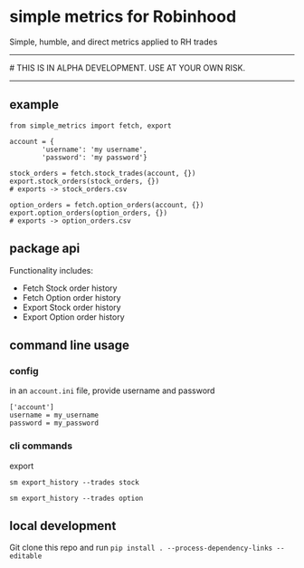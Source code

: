 # simple metrics for Robinhood
Simple, humble, and direct metrics applied to RH trades

<hr>
# THIS IS IN ALPHA DEVELOPMENT. USE AT YOUR OWN RISK.
<hr>

## example

```
from simple_metrics import fetch, export

account = {
        'username': 'my username',
        'password': 'my password'}

stock_orders = fetch.stock_trades(account, {})
export.stock_orders(stock_orders, {})
# exports -> stock_orders.csv

option_orders = fetch.option_orders(account, {})
export.option_orders(option_orders, {})
# exports -> option_orders.csv
```

## package api

Functionality includes:

- Fetch Stock order history
- Fetch Option order history
- Export Stock order history
- Export Option order history


## command line usage

### config

in an `account.ini` file, provide username and password

```
['account']
username = my_username
password = my_password
```

### cli commands

export

    sm export_history --trades stock

    sm export_history --trades option


## local development

Git clone this repo and run `pip install . --process-dependency-links --editable`
